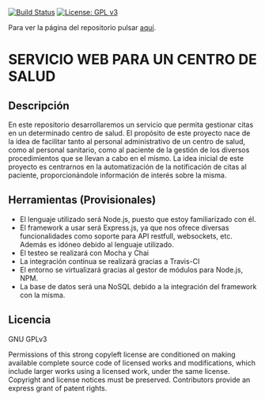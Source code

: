 [![Build Status](https://travis-ci.org/alberturria/Hospital.svg?branch=master)](https://travis-ci.org/alberturria/Hospital)
 [![License: GPL v3](https://img.shields.io/badge/License-GPL%20v3-blue.svg)](https://www.gnu.org/licenses/gpl-3.0)

Para ver la página del repositorio pulsar [aquí](https://alberturria.github.io/Hospital/).

# SERVICIO WEB PARA UN CENTRO DE SALUD 

## Descripción

En este repositorio desarrollaremos un servicio que permita gestionar citas en un determinado centro de salud.
El propósito de este proyecto nace de la idea de facilitar tanto al personal administrativo de un centro de salud,
como al personal sanitario, como al paciente de la gestión de los diversos procedimientos que se llevan a cabo en el mismo.
La idea inicial de este proyecto es centrarnos en la automatización de la notificación de citas al paciente, proporcionándole información de interés sobre la misma.


## Herramientas (Provisionales)

- El lenguaje utilizado será Node.js, puesto que estoy familiarizado con él.
- El framework a usar será Express.js, ya que nos ofrece diversas funcionalidades como soporte para API restfull, websockets, etc. Además es idóneo debido al lenguaje utilizado.
- El testeo se realizará con Mocha y Chai
- La integración continua se realizará gracias a Travis-CI
- El entorno se virtualizará gracias al gestor de módulos para Node.js, NPM.
- La base de datos será una NoSQL debido a la integración del framework con la misma.


## Licencia

GNU GPLv3

Permissions of this strong copyleft license are conditioned on making available complete source code of licensed works and modifications, which include larger works using a licensed work, under the same license. Copyright and license notices must be preserved. Contributors provide an express grant of patent rights.
